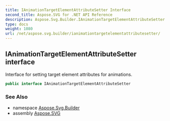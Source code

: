 ```yaml
---
title: IAnimationTargetElementAttributeSetter Interface
second_title: Aspose.SVG for .NET API Reference
description: Aspose.Svg.Builder.IAnimationTargetElementAttributeSetter interface. Interface for setting target element attributes for animations
type: docs
weight: 1080
url: /net/aspose.svg.builder/ianimationtargetelementattributesetter/
---
```

## IAnimationTargetElementAttributeSetter interface

Interface for setting target element attributes for animations.

```csharp
public interface IAnimationTargetElementAttributeSetter
```

### See Also

* namespace [Aspose.Svg.Builder](../../aspose.svg.builder/)
* assembly [Aspose.SVG](../../)
